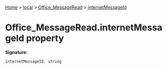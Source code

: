 [Home](./index) &gt; [local](local.md) &gt; [Office\_MessageRead](local.office_messageread.md) &gt; [internetMessageId](local.office_messageread.internetmessageid.md)

# Office\_MessageRead.internetMessageId property


**Signature:**
```javascript
internetMessageId: string
```
